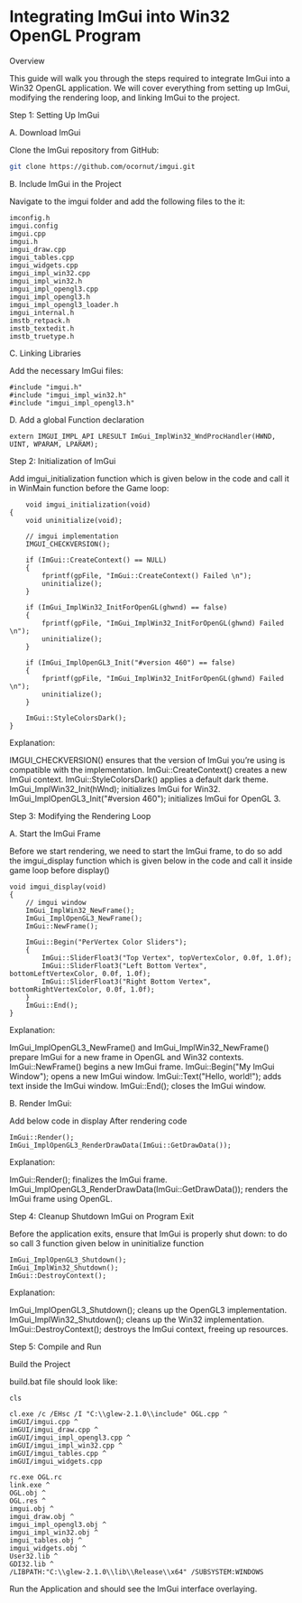 # Integrating ImGui into Win32 OpenGL Program

Overview

This guide will walk you through the steps required to integrate ImGui into a Win32 OpenGL application. We will cover everything from setting up ImGui, modifying the rendering loop, and linking ImGui to the project.

Step 1: Setting Up ImGui

A. Download ImGui

Clone the ImGui repository from GitHub:

```bash
git clone https://github.com/ocornut/imgui.git
```
B. Include ImGui in the Project
	
Navigate to the imgui folder and add the following files to the it:
	
	imconfig.h
 	imgui.config 
	imgui.cpp
	imgui.h
	imgui_draw.cpp	
	imgui_tables.cpp	
	imgui_widgets.cpp	
	imgui_impl_win32.cpp
	imgui_impl_win32.h
	imgui_impl_opengl3.cpp
	imgui_impl_opengl3.h
	imgui_impl_opengl3_loader.h
	imgui_internal.h
	imstb_retpack.h
	imstb_textedit.h
	imstb_truetype.h
	
	
C. Linking Libraries

Add the necessary ImGui files:

	#include "imgui.h"
	#include "imgui_impl_win32.h"
	#include "imgui_impl_opengl3.h"
	
D. Add a global Function declaration

	extern IMGUI_IMPL_API LRESULT ImGui_ImplWin32_WndProcHandler(HWND, UINT, WPARAM, LPARAM);
	
Step 2: Initialization of ImGui

Add imgui_initialization function which is given below in the code and call it in WinMain function before the Game loop:

		void imgui_initialization(void)
	{
		void uninitialize(void);

		// imgui implementation
		IMGUI_CHECKVERSION();

		if (ImGui::CreateContext() == NULL)
		{
			fprintf(gpFile, "ImGui::CreateContext() Failed \n");
			uninitialize();
		}

		if (ImGui_ImplWin32_InitForOpenGL(ghwnd) == false)
		{
			fprintf(gpFile, "ImGui_ImplWin32_InitForOpenGL(ghwnd) Failed \n");
			uninitialize();
		}

		if (ImGui_ImplOpenGL3_Init("#version 460") == false)
		{
			fprintf(gpFile, "ImGui_ImplWin32_InitForOpenGL(ghwnd) Failed \n");
			uninitialize();
		}   

		ImGui::StyleColorsDark();
	}


Explanation:

IMGUI_CHECKVERSION() ensures that the version of ImGui you’re using is compatible with the implementation.
ImGui::CreateContext() creates a new ImGui context.	
ImGui::StyleColorsDark() applies a default dark theme.
ImGui_ImplWin32_Init(hWnd); initializes ImGui for Win32.
ImGui_ImplOpenGL3_Init("#version 460"); initializes ImGui for OpenGL 3.
	
	
	
Step 3: Modifying the Rendering Loop
	
A. Start the ImGui Frame

Before we start rendering, we need to start the ImGui frame, to do so add the imgui_display function which is given below in the code
and call it inside game loop before display()

	void imgui_display(void)
	{
		// imgui window
		ImGui_ImplWin32_NewFrame();
		ImGui_ImplOpenGL3_NewFrame();
		ImGui::NewFrame();    
		
		ImGui::Begin("PerVertex Color Sliders");
		{
			ImGui::SliderFloat3("Top Vertex", topVertexColor, 0.0f, 1.0f);
			ImGui::SliderFloat3("Left Bottom Vertex", bottomLeftVertexColor, 0.0f, 1.0f);
			ImGui::SliderFloat3("Right Bottom Vertex", bottomRightVertexColor, 0.0f, 1.0f);
		}
		ImGui::End();
	}

Explanation:

ImGui_ImplOpenGL3_NewFrame() and ImGui_ImplWin32_NewFrame() prepare ImGui for a new frame in OpenGL and Win32 contexts.
ImGui::NewFrame() begins a new ImGui frame.
ImGui::Begin("My ImGui Window"); opens a new ImGui window.
ImGui::Text("Hello, world!"); adds text inside the ImGui window.
ImGui::End(); closes the ImGui window.
	
	
B. Render ImGui:

Add below code in display After rendering code
	
	ImGui::Render();
	ImGui_ImplOpenGL3_RenderDrawData(ImGui::GetDrawData());
	
Explanation:
	
ImGui::Render(); finalizes the ImGui frame.
ImGui_ImplOpenGL3_RenderDrawData(ImGui::GetDrawData()); renders the ImGui frame using OpenGL.	
	
Step 4: Cleanup
Shutdown ImGui on Program Exit

Before the application exits, ensure that ImGui is properly shut down:
to do so call 3 function given below in uninitialize function
	
	ImGui_ImplOpenGL3_Shutdown();
	ImGui_ImplWin32_Shutdown();
	ImGui::DestroyContext();
	
Explanation:

ImGui_ImplOpenGL3_Shutdown(); cleans up the OpenGL3 implementation.
ImGui_ImplWin32_Shutdown(); cleans up the Win32 implementation.
ImGui::DestroyContext(); destroys the ImGui context, freeing up resources.
	
	
Step 5: Compile and Run

Build the Project
	
build.bat file should look like:
	
	cls

	cl.exe /c /EHsc /I "C:\\glew-2.1.0\\include" OGL.cpp ^
	imGUI/imgui.cpp ^
	imGUI/imgui_draw.cpp ^
	imGUI/imgui_impl_opengl3.cpp ^
	imGUI/imgui_impl_win32.cpp ^
	imGUI/imgui_tables.cpp ^
	imGUI/imgui_widgets.cpp

	rc.exe OGL.rc
	link.exe ^
	OGL.obj ^
	OGL.res ^
	imgui.obj ^
	imgui_draw.obj ^
	imgui_impl_opengl3.obj ^
	imgui_impl_win32.obj ^
	imgui_tables.obj ^
	imgui_widgets.obj ^
	User32.lib ^
	GDI32.lib ^
	/LIBPATH:"C:\\glew-2.1.0\\lib\\Release\\x64" /SUBSYSTEM:WINDOWS
	
Run the Application and should see the ImGui interface overlaying.

